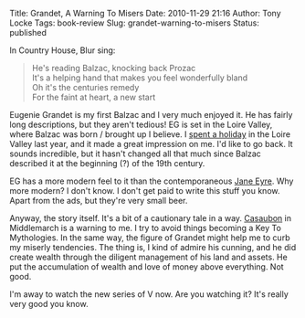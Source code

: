 Title: Grandet, A Warning To Misers
Date: 2010-11-29 21:16
Author: Tony Locke
Tags: book-review
Slug: grandet-warning-to-misers
Status: published

In Country House, Blur sing:  

> He's reading Balzac, knocking back Prozac  
> It's a helping hand that makes you feel wonderfully bland  
> Oh it's the centuries remedy  
> For the faint at heart, a new start

Eugenie Grandet is my first Balzac and I very much enjoyed it. He has fairly
long descriptions, but they aren't tedious! EG is set in the Loire Valley,
where Balzac was born / brought up I believe. I
[spent a holiday]({filename}gite-la-licorne-1.md) in the Loire Valley last year, and it made a great impression on me. I'd like to go back. It sounds incredible, but it hasn't changed all that much since Balzac described it at the beginning (?) of the 19th century.

EG has a more modern feel to it than the contemporaneous [Jane Eyre](http://blog.tlocke.org.uk/2010/08/jane-eyre.html). Why more modern? I don't know. I don't get paid to write this stuff you know. Apart from the ads, but they're very small beer.

Anyway, the story itself. It's a bit of a cautionary tale in a way. [Casaubon](http://en.wikipedia.org/wiki/Middlemarch#Characters) in Middlemarch is a warning to me. I try to avoid things becoming a Key To Mythologies. In the same way, the figure of Grandet might help me to curb my miserly tendencies. The thing is, I kind of admire his cunning, and he did create wealth through the diligent management of his land and assets. He put the accumulation of wealth and love of money above everything. Not good.

I'm away to watch the new series of V now. Are you watching it? It's really very good you know.
